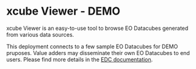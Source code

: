 # xcube Viewer - DEMO

xcube Viewer is an easy-to-use tool to browse EO Datacubes generated from various data sources.

This deployment connects to a few sample EO Datacubes for DEMO pruposes. Value adders may disseminate their own EO Datacubes to end users. Please find more details in the [EDC documentation](https://eurodatacube.com/documentation/offer_your_geopsatial_data_nicely_visualized_with_xcube_viewer).